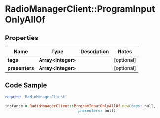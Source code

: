 # RadioManagerClient::ProgramInputOnlyAllOf

## Properties

Name | Type | Description | Notes
------------ | ------------- | ------------- | -------------
**tags** | **Array&lt;Integer&gt;** |  | [optional] 
**presenters** | **Array&lt;Integer&gt;** |  | [optional] 

## Code Sample

```ruby
require 'RadioManagerClient'

instance = RadioManagerClient::ProgramInputOnlyAllOf.new(tags: null,
                                 presenters: null)
```


